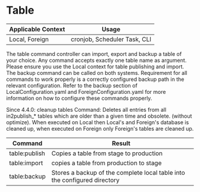 # Table

| Applicable Context | Usage                        |
|--------------------|------------------------------|
| Local, Foreign     | cronjob, Scheduler Task, CLI |

The table command controller can import, export and backup a table of your choice. Any command accepts exactly one table name as argument.
Please ensure you use the Local context for table publishing and import. The backup command can be called on both systems.
Requirement for all commands to work properly is a correctly configured backup path in the relevant configuration.
Refer to the backup section of LocalConfiguration.yaml and ForeignConfiguration.yaml for more information on how to configure these commands properly.

Since 4.4.0: cleanup tables Command: Deletes all entries from all in2publish_* tables which are older than a given time and obsolete. (without optimize).
When executed on Local then Local's and Foreign's database is cleaned up, when executed on Foreign only Foreign's tables are cleaned up.

| Command            | Result                                                                    |
|--------------------|---------------------------------------------------------------------------|
| table:publish      | Copies a table from stage to production                                   |
| table:import       | copies a table from production to stage                                   |
| table:backup       | Stores a backup of the complete local table into the configured directory |
